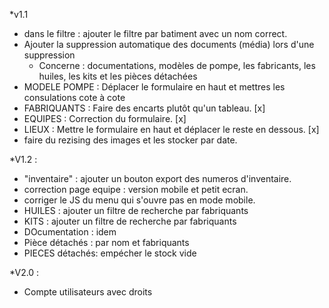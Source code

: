 *v1.1
- dans le filtre : ajouter le filtre par batiment avec un nom correct.
- Ajouter la suppression automatique des documents (média) lors d'une suppression
    - Concerne : documentations, modèles de pompe, les fabricants, les huiles, les kits et les pièces détachées
- MODELE POMPE : Déplacer le formulaire en haut et mettres les consulations cote à cote
- FABRIQUANTS : Faire des encarts plutôt qu'un tableau. [x]
- EQUIPES : Correction du formulaire. [x]
- LIEUX : Mettre le formulaire en haut et déplacer le reste en dessous. [x]
- faire du rezising des images et les stocker par date.


*V1.2 :
- "inventaire" : ajouter un bouton export des numeros d'inventaire.
- correction page equipe : version mobile et petit ecran.
- corriger le JS du menu qui s'ouvre pas en mode mobile.
- HUILES : ajouter un filtre de recherche par fabriquants
- KITS : ajouter un filtre de recherche par fabriquants
- DOcumentation : idem
- Pièce détachés : par nom et fabriquants
- PIECES détachés: empécher le stock vide


*V2.0 :
- Compte utilisateurs avec droits